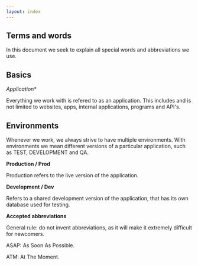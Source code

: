 ```yaml
---
layout: index
---
```


Terms and words
--------------------------

In this document we seek to explain all special words and abbreviations we use.


Basics
---

*Application**

Everything we work with is refered to as an application. This includes and is not limited to websites, apps, internal applications, programs and API's.


Environments
---

Whenever we work, we always strive to have multiple environments. With environments we mean different versions of a particular application, such as TEST, DEVELOPMENT and QA. 

**Production / Prod**

Production refers to the live version of the application. 

**Development / Dev**

Refers to a shared development version of the application, that has its own database used for testing.

**Accepted abbreviations**

General rule: do not invent abbreviations, as it will make it extremely difficult for newcomers.

ASAP: As Soon As Possible.

ATM: At The Moment.

 